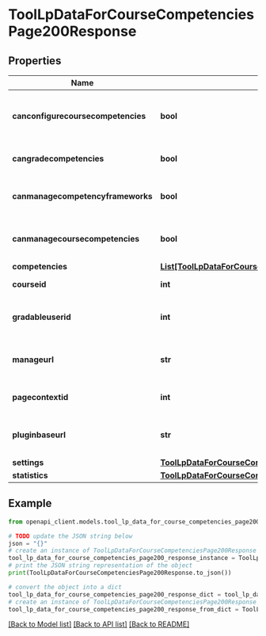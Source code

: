 # ToolLpDataForCourseCompetenciesPage200Response


## Properties

Name | Type | Description | Notes
------------ | ------------- | ------------- | -------------
**canconfigurecoursecompetencies** | **bool** | User can configure course competency settings | [default to False]
**cangradecompetencies** | **bool** | User can grade competencies. | [default to False]
**canmanagecompetencyframeworks** | **bool** | User can manage competency frameworks | [default to False]
**canmanagecoursecompetencies** | **bool** | User can manage linked course competencies | [default to False]
**competencies** | [**List[ToolLpDataForCourseCompetenciesPage200ResponseCompetenciesInner]**](ToolLpDataForCourseCompetenciesPage200ResponseCompetenciesInner.md) |  | 
**courseid** | **int** | The current course id | [default to null]
**gradableuserid** | **int** | Current user id, if the user is a gradable user. | [optional] [default to null]
**manageurl** | **str** | Url to the manage competencies page. | [default to 'null']
**pagecontextid** | **int** | The current page context ID. | [default to null]
**pluginbaseurl** | **str** | Url to the course competencies page. | [default to 'null']
**settings** | [**ToolLpDataForCourseCompetenciesPage200ResponseSettings**](ToolLpDataForCourseCompetenciesPage200ResponseSettings.md) |  | 
**statistics** | [**ToolLpDataForCourseCompetenciesPage200ResponseStatistics**](ToolLpDataForCourseCompetenciesPage200ResponseStatistics.md) |  | 

## Example

```python
from openapi_client.models.tool_lp_data_for_course_competencies_page200_response import ToolLpDataForCourseCompetenciesPage200Response

# TODO update the JSON string below
json = "{}"
# create an instance of ToolLpDataForCourseCompetenciesPage200Response from a JSON string
tool_lp_data_for_course_competencies_page200_response_instance = ToolLpDataForCourseCompetenciesPage200Response.from_json(json)
# print the JSON string representation of the object
print(ToolLpDataForCourseCompetenciesPage200Response.to_json())

# convert the object into a dict
tool_lp_data_for_course_competencies_page200_response_dict = tool_lp_data_for_course_competencies_page200_response_instance.to_dict()
# create an instance of ToolLpDataForCourseCompetenciesPage200Response from a dict
tool_lp_data_for_course_competencies_page200_response_from_dict = ToolLpDataForCourseCompetenciesPage200Response.from_dict(tool_lp_data_for_course_competencies_page200_response_dict)
```
[[Back to Model list]](../README.md#documentation-for-models) [[Back to API list]](../README.md#documentation-for-api-endpoints) [[Back to README]](../README.md)


